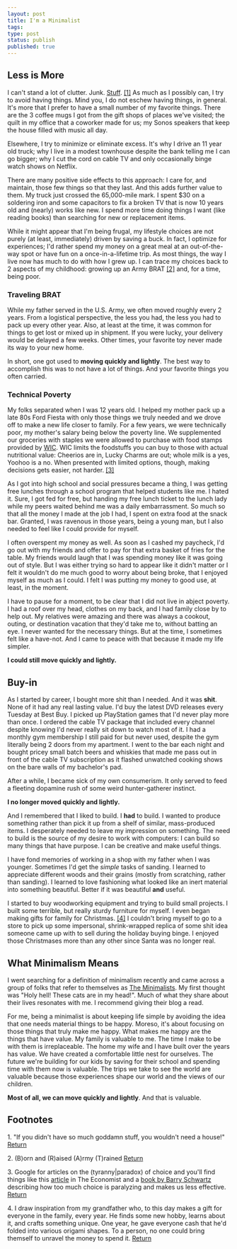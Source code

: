 ```yaml
---
layout: post
title: I'm a Minimalist
tags:
type: post
status: publish
published: true
---
```


## Less is More

I can't stand a lot of clutter. Junk.
[Stuff](https://www.youtube.com/watch?v=ryy_QgDXnX4). [[1]](#footnote_1)<a id="return_1"></a>
As much as I possibly can, I try to avoid
having things. Mind you, I do not eschew having things, in general. It's more
that I prefer to have a small number of my favorite things. There are the
3 coffee mugs I got from the gift shops of places we've visited; the quilt
in my office that a coworker made for us; my Sonos speakers that keep the house
filled with music all day.

Elsewhere, I try to minimize or eliminate excess.
It's why I drive an 11 year old truck; why I live in a modest
townhouse despite the bank telling me I can go bigger; why I cut the cord on
cable TV and only occasionally binge watch shows on Netflix.

There are many positive side effects to this approach: I care for, and maintain,
those few things so that they last. And this adds further value to them. My
truck just crossed the 65,000-mile mark. I spent $30 on a soldering iron and some
capacitors to fix a broken TV that is now 10 years old and (nearly) works like new.
I spend more time doing things I want (like reading books) than searching for
new or replacement items.

While it might appear that I'm being frugal, my lifestyle choices are not
purely (at least, immediately) driven by saving a buck. In fact, I optimize
for experiences; I'd rather spend my money on a great meal at an out-of-the-way spot
or have fun on a once-in-a-lifetime trip. As most things, the way I live now
has much to do with how I grew up. I can trace my choices back to 2 aspects of
my childhood: growing up an Army BRAT [[2]](#footnote_2)<a id="return_2"></a>
and, for a time, being poor.

### Traveling BRAT

While my father served in the U.S. Army, we often moved roughly every 2 years.
From a logistical perspective, the less you had, the less you had to pack up
every other year. Also, at least at the time, it was common for things to get
lost or mixed up in shipment. If you were lucky, your delivery would be delayed
a few weeks. Other times, your favorite toy never made its way to your new home.

In short, one got used to **moving quickly and lightly**. The best way to accomplish
this was to not have a lot of things. And your favorite things you often carried.

### Technical Poverty

My folks separated when I was 12 years old. I helped my mother pack up a late
80s Ford Fiesta with only those things we truly needed and we drove off to make
a new life closer to family. For a few years, we were technically poor, my
mother's salary being below the poverty line. We supplemented our groceries
with staples we were allowed to purchase with food stamps provided by
[WIC](http://www.fns.usda.gov/wic/women-infants-and-children-wic). WIC limits
the foodstuffs you can buy to those with actual nutritional value: Cheerios are
in, Lucky Charms are out; whole milk is a yes, Yoohoo is a no. When presented
with limited options, though, making decisions gets easier, not harder. [[3]](#footnote_3)<a id="return_3"></a>

As I got into high school and social pressures became a thing, I was
getting free lunches through a school program that helped students like me. I hated
it. Sure, I got fed for free, but handing my free lunch ticket to
the lunch lady while my peers waited behind me was a daily embarrassment. So
much so that all the money I made at the job I had, I spent on extra food at
the snack bar. Granted, I was ravenous in those years, being a young man, but
I also needed to feel like I could provide for myself.

I often overspent my money as well. As soon as I cashed my paycheck, I'd go
out with my friends and offer to pay for that extra basket of fries for the
table. My friends would laugh that I was spending money like it was going out
of style. But I was either trying so hard to appear like it didn't matter or
I felt it wouldn't do me much good to worry about being broke, that I enjoyed
myself as much as I could. I felt I was putting my money to good use, at least,
in the moment.

I have to pause for a moment, to be clear that I did not live in abject poverty.
I had a roof over my head, clothes on my back, and I had family close by to help
out. My relatives were amazing and there was always a cookout, outing, or
destination vacation that they'd take me to, without batting an eye. I never
wanted for the necessary things. But at the time, I sometimes felt like a
have-not. And I came to peace with that because it made my life simpler.

**I could still move quickly and lightly.**

## Buy-in

As I started by career, I bought more shit than I needed. And it was **shit**.
None of it had any real lasting value.
I'd buy the latest DVD releases every Tuesday at Best Buy. I picked up
PlayStation games that I'd never play more than once. I ordered the cable TV
package that included every channel despite knowing I'd never really sit down
to watch most of it. I had a monthly gym membership I still paid for but never
used, despite the gym literally being 2 doors from my apartment. I went to the bar
each night and bought pricey small batch beers and whiskies that made me pass out
in front of the cable TV subscription as it flashed unwatched cooking shows on
the bare walls of my bachelor's pad.

After a while, I became sick of my own consumerism. It only served to feed
a fleeting dopamine rush of some weird hunter-gatherer instinct.

**I no longer moved quickly and lightly.**

And I remembered that I liked to build. I **had** to build. I wanted to 
produce something rather than pick it up from a shelf of similar, mass-produced
items. I desperately needed to leave my impression on something. The need to build
is the source of my desire to work with computers: I can build so many things
that have purpose. I can be creative and make useful things.

I have fond memories of working in a shop with my father when I was younger.
Sometimes I'd get the *simple* tasks of sanding. I learned to appreciate
different woods and their grains (mostly from scratching, rather than sanding).
I learned to love fashioning what looked like an inert material into something
beautiful. Better if it was beautiful **and** useful.

I started to buy woodworking equipment and trying to build small projects. I
built some terrible, but really sturdy furniture for myself.
I even began making gifts for family for Christmas. [[4]](#footnote_4)<a id="return_4"></a>
I couldn't bring myself to go to a store to pick up some impersonal, shrink-wrapped
replica of some shit idea someone came up with to sell during the holiday buying
binge. I enjoyed those Christmases more than any other since Santa was no longer
real.

## What Minimalism Means

I went searching for a definition of minimalism recently and came across a group
of folks that refer to themselves as [The Minimalists](http://www.theminimalists.com/).
My first thought was "Holy hell! These cats are in my head!". Much of what they
share about their lives resonates with me. I recommend giving their blog a read.

For me, being a minimalist is about keeping life simple by avoiding the idea that
one needs material things to be happy. Moreso, it's about focusing on those
things that truly make me happy. What makes me happy are the things that have
value. My family is valuable to me. The time I make to be with them is
irreplaceable. The home my wife and I have built over the years has value. We
have created a comfortable little nest for ourselves. The future we're building
for our kids by saving for their school and spending time with them now is valuable.
The trips we take to see the world are valuable because those experiences shape
our world and the views of our children.

**Most of all, we can move quickly and lightly**. And that is valuable.

## Footnotes

<a id="footnote_1"></a>1. "If you didn't have so much goddamn stuff, you wouldn't need a house!" [Return](#return_1)

<a id="footnote_2"></a>2. (B)orn and (R)aised (A)rmy (T)rained [Return](#return_2)

<a id="footnote_3"></a>3. Google for articles on the (tyranny|paradox) of choice
and you'll find things like this [article](http://www.economist.com/node/17723028)
in The Economist and a
[book by Barry Schwartz](https://en.wikipedia.org/wiki/The_Paradox_of_Choice)
describing how too much choice is paralyzing and makes us less effective. [Return](#return_3)

<a id="footnote_4"></a>4. I draw inspiration from my grandfather who, to this day
makes a gift for everyone in the family, every year. He finds some new hobby,
learns about it, and crafts something unique. One year, he gave everyone cash
that he'd folded into various origami shapes. To a person, no one could bring
themself to unravel the money to spend it. [Return](#return_4)

